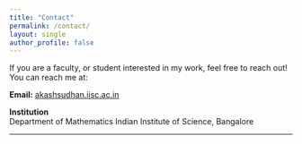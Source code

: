 ```yaml
---
title: "Contact"
permalink: /contact/
layout: single
author_profile: false
---
```


If you are a faculty, or student interested in my work, feel free to reach out! You can reach me at:

**Email:**  [akashsudhan.iisc.ac.in](mailto:akashsudhanshu.math@gmail.com)


**Institution**  
Department of Mathematics
Indian Institute of Science, Bangalore  


---



